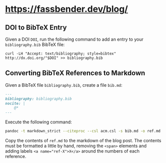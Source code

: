 # https://fassbender.dev/blog/

## DOI to BibTeX Entry

Given a DOI `DOI`, run the following command to add an entry to your
`bibliography.bib` BibTeX file:

```
curl -LH "Accept: text/bibliography; style=bibtex" http://dx.doi.org/"$DOI" >> bibliography.bib
```

## Converting BibTeX References to Markdown

Given a BibTeX file `bibliography.bib`, create a file `bib.md`:

```markdown
---
bibliography: bibliography.bib
nocite: |
    @*
---
```

Execute the following command:

```bash
pandoc -t markdown_strict --citeproc --csl acm.csl -s bib.md -o ref.md
```

Copy the contents of `ref.md` to the markdown of the blog post.
The contents must be formatted a little by hand, removing the `<span>`
elements and adding labels `<a name="ref-X">X</a>` around the numbers
of each reference.
